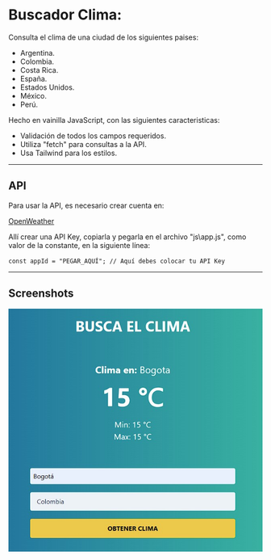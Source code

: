 
# Buscador Clima:

Consulta el clima de una ciudad de los siguientes paises:

- Argentina.
- Colombia.
- Costa Rica.
- España.
- Estados Unidos.
- México.
- Perú.

Hecho en vainilla JavaScript, con las siguientes caracteristicas:

- Validación de todos los campos requeridos.
- Utiliza "fetch" para consultas a la API.
- Usa Tailwind para los estilos.
___

## API

Para usar la API, es necesario crear cuenta en:

[OpenWeather](https://openweathermap.org/)

Allí crear una API Key, copiarla y pegarla en el archivo "js\app.js", como valor de la constante, en la siguiente línea:

```
const appId = "PEGAR_AQUÍ"; // Aquí debes colocar tu API Key
```
___

## Screenshots

![App Screenshot](./preview.jpg)
